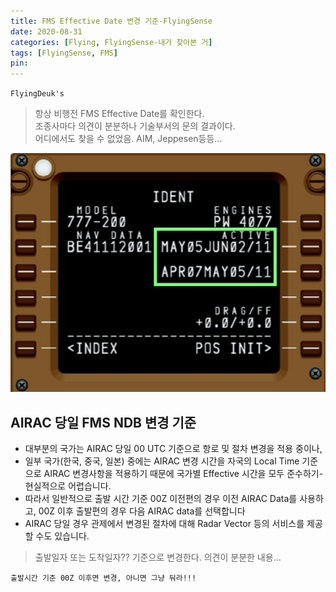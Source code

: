 ```yaml
---
title: FMS Effective Date 변경 기준-FlyingSense
date: 2020-08-31
categories: [Flying, FlyingSense-내가 찾아본 거]
tags: [FlyingSense, FMS]
pin:
---
```


`FlyingDeuk's`
> 항상 비행전 FMS Effective Date를 확인한다. <br>
조종사마다 의견이 분분하나 기술부서의 문의 결과이다. <br>
어디에서도 찾을 수 없었음. AIM, Jeppesen등등...

![ident](/img/flying/sense/ident.jpg)

## AIRAC 당일 FMS NDB 변경 기준
- 대부분의 국가는 AIRAC 당일 00 UTC 기준으로 항로 및 절차 변경을 적용 중이나,
- 일부 국가(한국, 중국, 일본) 중에는 AIRAC 변경 시간을 자국의 Local Time 기준으로
AIRAC 변경사항을 적용하기 때문에 국가별 Effective 시간을 모두 준수하기-
현실적으로 어렵습니다.
- 따라서 일반적으로 출발 시간 기준 00Z 이전편의 경우 이전 AIRAC Data를 사용하고,
00Z 이후 출발편의 경우 다음 AIRAC data를 선택합니다
- AIRAC 당일 경우 관제에서 변경된 절차에 대해 Radar Vector 등의 서비스를 제공할
수도 있습니다.

>출발일자 또는 도착일자?? 기준으로 변경한다. 의견이 분분한 내용... <br>

`출발시간 기준 00Z 이후면 변경, 아니면 그냥 둬라!!!`
